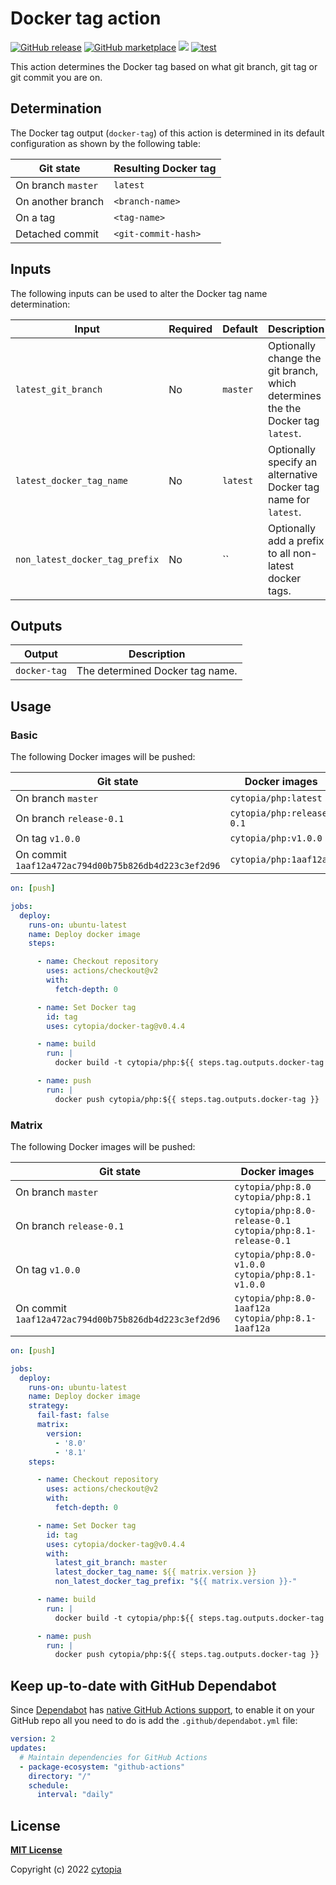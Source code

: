 # Docker tag action

[![GitHub release](https://img.shields.io/github/release/cytopia/docker-tag-action.svg?logo=github)](https://github.com/cytopia/docker-tag-action/releases/latest)
[![GitHub marketplace](https://img.shields.io/badge/marketplace-docker--tag--action-blue?logo=github)](https://github.com/marketplace/actions/docker-tag-action)
[![](https://img.shields.io/badge/github-cytopia%2Fdocker--tag--action-red.svg?logo=github)](https://github.com/cytopia/docker-tag-action "github.com/cytopia/docker-tag-action")
[![test](https://github.com/cytopia/docker-tag-action/actions/workflows/test.yml/badge.svg)](https://github.com/cytopia/docker-tag-action/actions/workflows/test.yml)


This action determines the Docker tag based on what git branch, git tag or git commit you are on.


## Determination

The Docker tag output (`docker-tag`) of this action is determined in its default configuration as shown by the following table:

| Git state          | Resulting Docker tag |
|--------------------|----------------------|
| On branch `master` | `latest`             |
| On another branch  | `<branch-name>`      |
| On a tag           | `<tag-name>`         |
| Detached commit    | `<git-commit-hash>`  |


## Inputs

The following inputs can be used to alter the Docker tag name determination:

| Input                          | Required | Default  | Description                                                                     |
|--------------------------------|----------|----------|---------------------------------------------------------------------------------|
| `latest_git_branch`            | No       | `master` | Optionally change the git branch, which determines the the Docker tag `latest`. |
| `latest_docker_tag_name`       | No       | `latest` | Optionally specify an alternative Docker tag name for `latest`.                 |
| `non_latest_docker_tag_prefix` | No       | ``       | Optionally add a prefix to all non-latest docker tags.                          |




## Outputs

| Output       | Description |
|--------------|-------------|
| `docker-tag` | The determined Docker tag name. |


## Usage

### Basic

The following Docker images will be pushed:

| Git state                                            | Docker images             |
|------------------------------------------------------|---------------------------|
| On branch `master`                                   | `cytopia/php:latest`      |
| On branch `release-0.1`                              | `cytopia/php:release-0.1` |
| On tag `v1.0.0`                                      | `cytopia/php:v1.0.0`      |
| On commit `1aaf12a472ac794d00b75b826db4d223c3ef2d96` | `cytopia/php:1aaf12a`     |


```yaml
on: [push]

jobs:
  deploy:
    runs-on: ubuntu-latest
    name: Deploy docker image
    steps:

      - name: Checkout repository
        uses: actions/checkout@v2
        with:
          fetch-depth: 0

      - name: Set Docker tag
        id: tag
        uses: cytopia/docker-tag@v0.4.4

      - name: build
        run: |
          docker build -t cytopia/php:${{ steps.tag.outputs.docker-tag }} .

      - name: push
        run: |
          docker push cytopia/php:${{ steps.tag.outputs.docker-tag }}
```

### Matrix

The following Docker images will be pushed:

| Git state                                            | Docker images                                                   |
|------------------------------------------------------|-----------------------------------------------------------------|
| On branch `master`                                   | `cytopia/php:8.0`<br/>`cytopia/php:8.1`                         |
| On branch `release-0.1`                              | `cytopia/php:8.0-release-0.1`<br/>`cytopia/php:8.1-release-0.1` |
| On tag `v1.0.0`                                      | `cytopia/php:8.0-v1.0.0`<br/>`cytopia/php:8.1-v1.0.0`           |
| On commit `1aaf12a472ac794d00b75b826db4d223c3ef2d96` | `cytopia/php:8.0-1aaf12a`<br/>`cytopia/php:8.1-1aaf12a`         |

```yaml
on: [push]

jobs:
  deploy:
    runs-on: ubuntu-latest
    name: Deploy docker image
    strategy:
      fail-fast: false
      matrix:
        version:
          - '8.0'
          - '8.1'
    steps:

      - name: Checkout repository
        uses: actions/checkout@v2
        with:
          fetch-depth: 0

      - name: Set Docker tag
        id: tag
        uses: cytopia/docker-tag@v0.4.4
        with:
          latest_git_branch: master
          latest_docker_tag_name: ${{ matrix.version }}
          non_latest_docker_tag_prefix: "${{ matrix.version }}-"

      - name: build
        run: |
          docker build -t cytopia/php:${{ steps.tag.outputs.docker-tag }} .

      - name: push
        run: |
          docker push cytopia/php:${{ steps.tag.outputs.docker-tag }}
```


## Keep up-to-date with GitHub Dependabot

Since [Dependabot](https://docs.github.com/en/github/administering-a-repository/keeping-your-actions-up-to-date-with-github-dependabot) has [native GitHub Actions support](https://docs.github.com/en/github/administering-a-repository/configuration-options-for-dependency-updates#package-ecosystem), to enable it on your GitHub repo all you need to do is add the `.github/dependabot.yml` file:

```yml
version: 2
updates:
  # Maintain dependencies for GitHub Actions
  - package-ecosystem: "github-actions"
    directory: "/"
    schedule:
      interval: "daily"
```


## License

**[MIT License](LICENSE)**

Copyright (c) 2022 [cytopia](https://github.com/cytopia)
